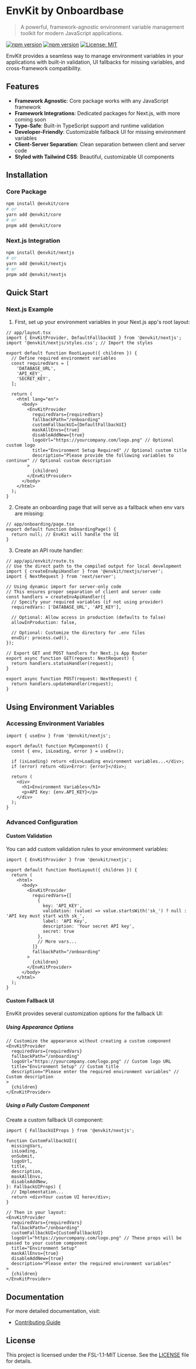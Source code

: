 # EnvKit by Onboardbase

> A powerful, framework-agnostic environment variable management toolkit for modern JavaScript applications.

[![npm version](https://img.shields.io/npm/v/@envkit/core.svg)](https://www.npmjs.com/package/@envkit/core)
[![npm version](https://img.shields.io/npm/v/@envkit/nextjs.svg)](https://www.npmjs.com/package/@envkit/nextjs)
[![License: MIT](https://img.shields.io/badge/License-MIT-yellow.svg)](https://opensource.org/licenses/FSL-1.1-MIT)

EnvKit provides a seamless way to manage environment variables in your applications with built-in validation, UI fallbacks for missing variables, and cross-framework compatibility.

## Features

- **Framework Agnostic**: Core package works with any JavaScript framework
- **Framework Integrations**: Dedicated packages for Next.js, with more coming soon
- **Type-Safe**: Built-in TypeScript support and runtime validation
- **Developer-Friendly**: Customizable fallback UI for missing environment variables
- **Client-Server Separation**: Clean separation between client and server code
- **Styled with Tailwind CSS**: Beautiful, customizable UI components

## Installation

### Core Package

```bash
npm install @envkit/core
# or
yarn add @envkit/core
# or
pnpm add @envkit/core
```

### Next.js Integration

```bash
npm install @envkit/nextjs
# or
yarn add @envkit/nextjs
# or
pnpm add @envkit/nextjs
```

## Quick Start

### Next.js Example

1. First, set up your environment variables in your Next.js app's root layout:

```tsx
// app/layout.tsx
import { EnvKitProvider, DefaultFallbackUI } from '@envkit/nextjs';
import '@envkit/nextjs/styles.css'; // Import the styles

export default function RootLayout({ children }) {
  // Define required environment variables
  const requiredVars = [
    'DATABASE_URL',
    'API_KEY',
    'SECRET_KEY',
  ];

  return (
    <html lang="en">
      <body>
        <EnvKitProvider 
          requiredVars={requiredVars}
          fallbackPath="/onboarding" 
          customFallbackUI={DefaultFallbackUI}
          maskAllEnvs={true}
          disableAddNew={true}
          logoUrl="https://yourcompany.com/logo.png" // Optional custom logo
          title="Environment Setup Required" // Optional custom title
          description="Please provide the following variables to continue" // Optional custom description
        >
          {children}
        </EnvKitProvider>
      </body>
    </html>
  );
}
```

2. Create an onboarding page that will serve as a fallback when env vars are missing:

```tsx
// app/onboarding/page.tsx
export default function OnboardingPage() {
  return null; // EnvKit will handle the UI
}
```

3. Create an API route handler:

```tsx
// app/api/envkit/route.ts
// Use the direct path to the compiled output for local development
import { createEnvApiHandler } from '@envkit/nextjs/server';
import { NextRequest } from 'next/server';

// Using dynamic import for server-only code
// This ensures proper separation of client and server code
const handlers = createEnvApiHandler({
  // Specify your required variables (if not using provider)
  requiredVars: ['DATABASE_URL', 'API_KEY'],
  
  // Optional: Allow access in production (defaults to false)
  allowInProduction: false,
  
  // Optional: Customize the directory for .env files
  envDir: process.cwd(),
});

// Export GET and POST handlers for Next.js App Router
export async function GET(request: NextRequest) {
  return handlers.statusHandler(request);
}

export async function POST(request: NextRequest) {
  return handlers.updateHandler(request);
}
```

## Using Environment Variables

### Accessing Environment Variables

```tsx
import { useEnv } from '@envkit/nextjs';

export default function MyComponent() {
  const { env, isLoading, error } = useEnv();
  
  if (isLoading) return <div>Loading environment variables...</div>;
  if (error) return <div>Error: {error}</div>;
  
  return (
    <div>
      <h1>Environment Variables</h1>
      <p>API Key: {env.API_KEY}</p>
    </div>
  );
}
```

### Advanced Configuration

#### Custom Validation

You can add custom validation rules to your environment variables:

```tsx
import { EnvKitProvider } from '@envkit/nextjs';

export default function RootLayout({ children }) {
  return (
    <html>
      <body>
        <EnvKitProvider 
          requiredVars={[
            { 
              key: 'API_KEY', 
              validation: (value) => value.startsWith('sk_') ? null : 'API key must start with sk_',
              label: 'API Key',
              description: 'Your secret API key',
              secret: true
            },
            // More vars...
          ]}
          fallbackPath="/onboarding"
        >
          {children}
        </EnvKitProvider>
      </body>
    </html>
  );
}
```

#### Custom Fallback UI

EnvKit provides several customization options for the fallback UI:

##### Using Appearance Options

```tsx
// Customize the appearance without creating a custom component
<EnvKitProvider 
  requiredVars={requiredVars}
  fallbackPath="/onboarding"
  logoUrl="https://yourcompany.com/logo.png" // Custom logo URL
  title="Environment Setup" // Custom title
  description="Please enter the required environment variables" // Custom description
>
  {children}
</EnvKitProvider>
```

##### Using a Fully Custom Component

Create a custom fallback UI component:

```tsx
import { FallbackUIProps } from '@envkit/nextjs';

function CustomFallbackUI({ 
  missingVars, 
  isLoading, 
  onSubmit, 
  logoUrl, 
  title, 
  description,
  maskAllEnvs,
  disableAddNew,
}: FallbackUIProps) {
  // Implementation...
  return <div>Your custom UI here</div>;
}

// Then in your layout:
<EnvKitProvider 
  requiredVars={requiredVars}
  fallbackPath="/onboarding"
  customFallbackUI={CustomFallbackUI}
  logoUrl="https://yourcompany.com/logo.png" // These props will be passed to your custom component
  title="Environment Setup"
  maskAllEnvs={true}
  disableAddNew={true}
  description="Please enter the required environment variables"
>
  {children}
</EnvKitProvider>
```

## Documentation

For more detailed documentation, visit:

<!-- - [Core Package Documentation](/packages/envkit-core/README.md)
- [Next.js Integration Documentation](/packages/nextjs/README.md) -->
- [Contributing Guide](CONTRIBUTING.md)
<!-- - [Publishing Guide](PUBLISHING.md) -->

## License

This project is licensed under the FSL-1.1-MIT License. See the [LICENSE](/LICENSE) file for details.